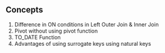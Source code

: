 ## Concepts

1. Difference in ON conditions in Left Outer Join & Inner Join
2. Pivot without using pivot function
3. TO_DATE Function
4. Advantages of using surrogate keys using natural keys
